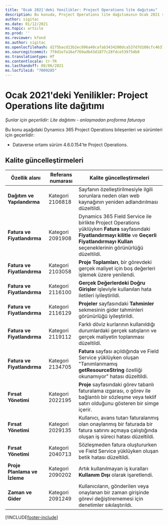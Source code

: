 ```yaml
---
title: "Ocak 2021'deki Yenilikler: Project Operations lite dağıtımı"
description: Bu konuda, Project Operations lite dağıtımının Ocak 2021 sürümünde bulunan kalite güncelleştirmeleri hakkında bilgiler sağlanmaktadır.
author: sigitac
ms.date: 01/12/2021
ms.topic: article
ms.prod: ''
ms.reviewer: kfend
ms.author: sigitac
ms.openlocfilehash: d275bacd13b2ec896a40cafab3434200dca537d7d108cfc46370b01b67c98aa2
ms.sourcegitcommit: 7f8d1e7a16af769adb43d1877c28fdce53975db8
ms.translationtype: HT
ms.contentlocale: tr-TR
ms.lasthandoff: 08/06/2021
ms.locfileid: "7009285"
---
```

# <a name="whats-new-january-2021---project-operations-lite-deployment"></a>Ocak 2021'deki Yenilikler: Project Operations lite dağıtımı


_Şunlar için geçerlidir: Lite dağıtımı - anlaşmadan proforma faturaya_

Bu konu aşağıdaki Dynamics 365 Project Operations bileşenleri ve sürümleri için geçerlidir:

  - Dataverse ortamı sürüm 4.6.0.154'te Project Operations.
  
## <a name="quality-updates"></a>Kalite güncelleştirmeleri

| **Özellik alanı** | **Referans numarası** | **Kalite güncelleştirmeleri** |
| --- | --- | --- |
| **Dağıtım ve Yapılandırma** | Kategori 2106818 | Sayfanın özelleştirilmesiyle ilgili sorunlara neden olan web kaynağının yeniden adlandırılması düzeltildi. |
| **Fatura ve Fiyatlandırma** | Kategori 2091908 | Dynamics 365 Field Service ile birlikte Project Operations yüklüyken **Fatura** sayfasındaki **Fiyatlandırmayı kilitle** ve **Geçerli Fiyatlandırmayı Kullan** seçeneklerinin görünürlüğü düzeltildi. |
| **Fatura ve Fiyatlandırma** | Kategori 2103058 | **Proje Toplamları**, bir görevdeki gerçek maliyet için boş değerleri işlemek üzere yenilendi. |
| **Fatura ve Fiyatlandırma** | Kategori 2116100 | **Gerçek Değerlerdeki Doğru Girişler** işleviyle kullanılan hata iletileri iyileştirildi. |
| **Fatura ve Fiyatlandırma** | Kategori 2116129 | **Projeler** sayfasındaki **Tahminler** sekmesinin gider tahminleri görünürlüğü iyileştirildi. |
| **Fatura ve Fiyatlandırma** | Kategori 2119112 | Farklı döviz kurlarının kullanıldığı durumlardaki gerçek satışların ve gerçek maliyetin toplanması düzeltildi. |
| **Fatura ve Fiyatlandırma** | Kategori 2134705 | **Fatura** sayfası açıldığında ve Field Service yüklüyken oluşan "Tanımlanmamış **getResourceString** özelliği okunamıyor" hatası düzeltildi. |
| **Fırsat Yönetimi** | Kategori 2022195 | **Proje** sayfasındaki görev tabanlı faturalama ızgarası, o görev ile bağlantılı bir sözleşme veya teklif satırı olduğunu gösteren bir simge içerir. |
| **Fırsat Yönetimi** | Kategori 2029135 | Kullanıcı, avans tutarı faturalanmış olan onaylanmış bir faturada bir fatura satırını açmaya çalıştığında oluşan iş süreci hatası düzeltildi. |
| **Fırsat Yönetimi** | Kategori 2040713 | Sözleşmeden fatura oluştururken ve Field Service yüklüyken oluşan betik hatası düzeltildi. |
| **Proje Planlama ve İzleme** | Kategori 2090202 | Artık kullanılmayan iş kuralları **Kullanım Dışı** olarak işaretlendi. |
| **Zaman ve Gider** | Kategori 2091249 | Kullanıcıların, gönderilen veya onaylanan bir zaman girişinde görevi değiştirememesi için denetimler sıkılaştırıldı. |


[!INCLUDE[footer-include](../../includes/footer-banner.md)]
